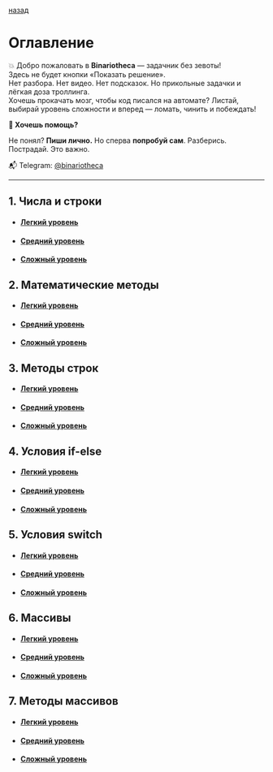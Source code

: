 [назад](./README.md)

# Оглавление

💥 Добро пожаловать в **Binariotheca** — задачник без зевоты!  
Здесь не будет кнопки «Показать решение».  
Нет разбора. Нет видео. Нет подсказок. Но прикольные задачки и лёгкая доза троллинга.  
Хочешь прокачать мозг, чтобы код писалcя на автомате? Листай, выбирай уровень сложности и вперед — ломать, чинить и побеждать!

**🤫 Хочешь помощь?** 

Не понял? **Пиши лично.** Но сперва **попробуй сам**. Разберись. Пострадай. Это важно.

📬 Telegram: [@binariotheca](https://t.me/binariotheca)



---

## 1. Числа и строки

- #### [Легкий уровень](pages/string&number/levelLite.md)
- #### [Средний уровень](pages/string&number/levelMedium.md)
- #### [Сложный уровень](pages/string&number/levelHard.md)


## 2. Математические методы

- #### [Легкий уровень](pages/mathmethod/levelLite.md)
- #### [Средний уровень](pages/mathmethod/levelMedium.md)
- #### [Сложный уровень](pages/mathmethod/levelHard.md)


## 3. Методы строк

- #### [Легкий уровень](pages/stringmethod/levelLite.md)
- #### [Средний уровень](pages/stringmethod/levelMedium.md)
- #### [Сложный уровень](pages/stringmethod/levelHard.md)


## 4. Условия if-else

- #### [Легкий уровень](pages/conditionIfElse/levelLite.md)
- #### [Средний уровень](pages/conditionIfElse/levelMedium.md)
- #### [Сложный уровень](pages/conditionIfElse/levelHard.md)


## 5. Условия switch

- #### [Легкий уровень](pages/switch/levelLite.md)
- #### [Средний уровень](pages/switch/levelMedium.md)
- #### [Сложный уровень](pages/switch/levelHard.md)



## 6. Массивы

- #### [Легкий уровень](pages/array/levelLite.md)
- #### [Средний уровень](pages/array/levelMedium.md)
- #### [Сложный уровень](pages/array/levelHard.md)




## 7. Методы массивов

- #### [Легкий уровень](pages/arraymethod/levelLite.md)
- #### [Средний уровень](pages/arraymethod/levelMedium.md)
- #### [Сложный уровень](pages/arraymethod/levelHard.md)

